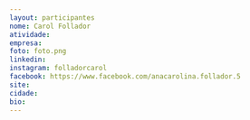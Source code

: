 ```yaml
---
layout: participantes
nome: Carol Follador
atividade: 
empresa: 
foto: foto.png
linkedin: 
instagram: folladorcarol
facebook: https://www.facebook.com/anacarolina.follador.5
site: 
cidade:
bio: 
---
```

